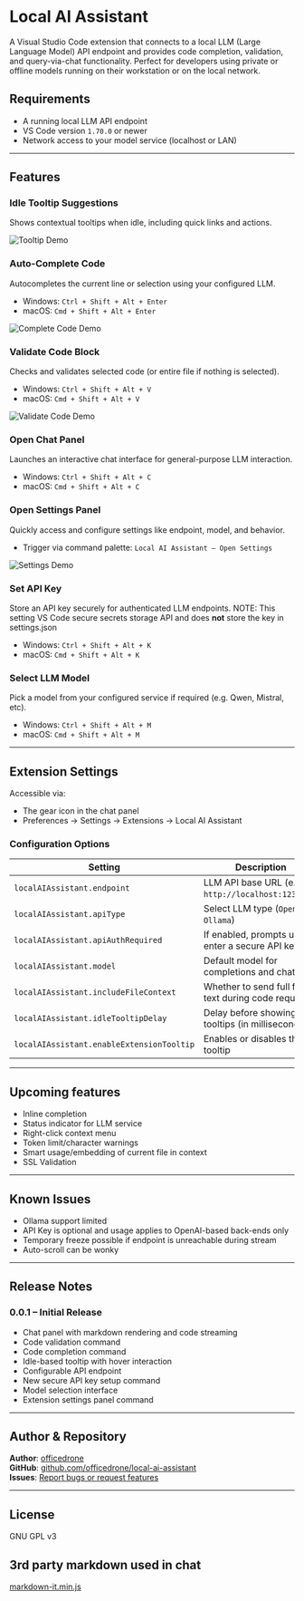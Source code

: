 


# Local AI Assistant

A Visual Studio Code extension that connects to a local LLM (Large Language Model) API endpoint and provides code completion, validation, and query-via-chat functionality. Perfect for developers using private or offline models running on their workstation or on the local network.


## Requirements

- A running local LLM API endpoint
- VS Code version `1.70.0` or newer
- Network access to your model service (localhost or LAN)

---

## Features

### Idle Tooltip Suggestions  
Shows contextual tooltips when idle, including quick links and actions.

![Tooltip Demo](https://github.com/officedrone/Local-AI-Assistant/blob/main/media/readme-tooltip.gif)



### Auto-Complete Code  
Autocompletes the current line or selection using your configured LLM.

- Windows: `Ctrl + Shift + Alt + Enter`  
- macOS: `Cmd + Shift + Alt + Enter`  

![Complete Code Demo](https://github.com/officedrone/Local-AI-Assistant/blob/main/media/readme-complete-code.gif)



### Validate Code Block  
Checks and validates selected code (or entire file if nothing is selected).

- Windows: `Ctrl + Shift + Alt + V`  
- macOS: `Cmd + Shift + Alt + V`

![Validate Code Demo](https://github.com/officedrone/Local-AI-Assistant/blob/main/media/readme-validate-code.gif)



### Open Chat Panel  
Launches an interactive chat interface for general-purpose LLM interaction.

- Windows: `Ctrl + Shift + Alt + C`  
- macOS: `Cmd + Shift + Alt + C`



### Open Settings Panel  
Quickly access and configure settings like endpoint, model, and behavior.

- Trigger via command palette: `Local AI Assistant – Open Settings`

![Settings Demo](https://github.com/officedrone/Local-AI-Assistant/blob/main/media/readme-settings.gif)



### Set API Key
Store an API key securely for authenticated LLM endpoints.
NOTE: This setting VS Code secure secrets storage API and does **not** store the key in settings.json 

- Windows: `Ctrl + Shift + Alt + K`  
- macOS: `Cmd + Shift + Alt + K`



### Select LLM Model  
Pick a model from your configured service if required (e.g. Qwen, Mistral, etc).

- Windows: `Ctrl + Shift + Alt + M`  
- macOS: `Cmd + Shift + Alt + M`

---

## Extension Settings

Accessible via:
- The gear icon in the chat panel  
- Preferences → Settings → Extensions → Local AI Assistant

### Configuration Options

| Setting                               | Description                                                                 |
|---------------------------------------|-----------------------------------------------------------------------------|
| `localAIAssistant.endpoint`           | LLM API base URL (e.g. `http://localhost:1234/v1`)                         |
| `localAIAssistant.apiType`            | Select LLM type (`OpenAI`, `Ollama`)                                       |
| `localAIAssistant.apiAuthRequired`    | If enabled, prompts user to enter a secure API key                         |
| `localAIAssistant.model`              | Default model for completions and chat                                     |
| `localAIAssistant.includeFileContext` | Whether to send full file text during code requests                        |
| `localAIAssistant.idleTooltipDelay`   | Delay before showing idle tooltips (in milliseconds)                       |
| `localAIAssistant.enableExtensionTooltip` | Enables or disables the tooltip                               |

---

## Upcoming features

- Inline completion
- Status indicator for LLM service
- Right-click context menu
- Token limit/character warnings
- Smart usage/embedding of current file in context
- SSL Validation
---

## Known Issues

- Ollama support limited
- API Key is optional and usage applies to OpenAI-based back-ends only 
- Temporary freeze possible if endpoint is unreachable during stream
- Auto-scroll can be wonky

---

## Release Notes

### 0.0.1 – Initial Release

- Chat panel with markdown rendering and code streaming  
- Code validation command
- Code completion command  
- Idle-based tooltip with hover interaction  
- Configurable API endpoint 
- New secure API key setup command  
- Model selection interface  
- Extension settings panel command

---

## Author & Repository

**Author**: [officedrone](https://github.com/officedrone)  
**GitHub**: [github.com/officedrone/local-ai-assistant](https://github.com/officedrone/local-ai-assistant)  
**Issues**: [Report bugs or request features](https://github.com/officedrone/local-ai-assistant/issues)

---

## License

GNU GPL v3


## 3rd party markdown used in chat

[markdown-it.min.js](https://cdn.jsdelivr.net/npm/markdown-it/dist/markdown-it.min.js)
